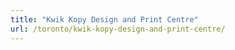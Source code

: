 ```yaml
---
title: "Kwik Kopy Design and Print Centre"
url: /toronto/kwik-kopy-design-and-print-centre/
---
```

